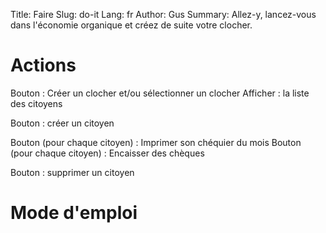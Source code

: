 Title: Faire
Slug: do-it
Lang: fr
Author: Gus
Summary: Allez-y, lancez-vous dans l'économie organique et créez de suite votre clocher.

# Actions

Bouton : Créer un clocher et/ou sélectionner un clocher
Afficher : la liste des citoyens

Bouton : créer un citoyen

Bouton (pour chaque citoyen) : Imprimer son chéquier du mois
Bouton (pour chaque citoyen) : Encaisser des chèques

Bouton : supprimer un citoyen

# Mode d'emploi
